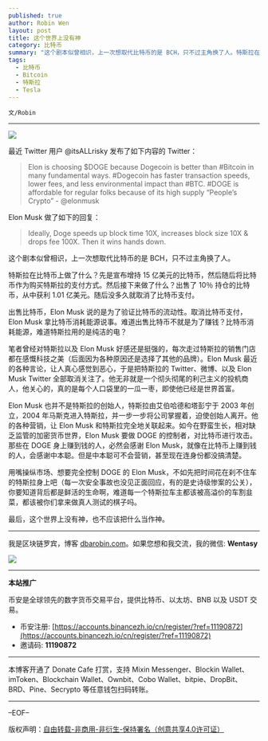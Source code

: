 ```yaml
---
published: true
author: Robin Wen
layout: post
title: 这个世界上没有神
category: 比特币
summary: "这个剧本似曾相识，上一次想取代比特币的是 BCH，只不过主角换了人。特斯拉在比特币上做了什么？先是宣布增持 15 亿美元的比特币，然后随后将比特币作为购买特斯拉的支付方式。然后接下来做了什么？出售了 10％ 持仓的比特币，从中获利 1.01 亿美元。随后没多久就取消了比特币支付。用嘴操纵市场、想要完全控制 DOGE 的 Elon Musk，不如先把时间花在刹不住车的特斯拉身上吧（每一次安全事故也没见正面回应，有的是史诗级惨案的公关），你要知道背后都是鲜活的生命啊，难道每一个特斯拉车主都该被高溢价的车割韭菜，都该被你们拿来做真人测试的棋子吗。最后，没有神，也不应该把什么当作神。"
tags:
  - 比特币
  - Bitcoin
  - 特斯拉
  - Tesla
---
```


`文/Robin`

***

![](https://cdn.dbarobin.com/xlb7y8b.png)

最近 Twitter 用户 @itsALLrisky 发布了如下内容的 Twitter：

> Elon is choosing $DOGE because Dogecoin is better than #Bitcoin in many fundamental ways. #Dogecoin has faster transaction speeds, lower fees, and less environmental impact than #BTC. #DOGE is affordable for regular folks because of its high supply “People’s Crypto” - @elonmusk

Elon Musk 做了如下的回复：

> Ideally, Doge speeds up block time 10X, increases block size 10X & drops fee 100X. Then it wins hands down.

这个剧本似曾相识，上一次想取代比特币的是 BCH，只不过主角换了人。

特斯拉在比特币上做了什么？先是宣布增持 15 亿美元的比特币，然后随后将比特币作为购买特斯拉的支付方式。然后接下来做了什么？出售了 10％ 持仓的比特币，从中获利 1.01 亿美元。随后没多久就取消了比特币支付。

出售比特币，Elon Musk 说的是为了验证比特币的流动性。取消比特币支付，Elon Musk 拿比特币消耗能源说事。难道出售比特币不就是为了赚钱？比特币消耗能源，难道特斯拉用的是纯洁的电？

笔者曾经对特斯拉以及 Elon Musk 好感还是挺强的，每次走过特斯拉的销售门店都在感慨科技之美（后面因为各种原因还是选择了其他的品牌）。Elon Musk 最近的各种言论，让人真心感觉到恶心，于是把特斯拉的 Twitter、微博、以及 Elon Musk Twitter 全部取消关注了。他无非就是一个彻头彻尾的利己主义的投机商人，他关心的，真的是每个人口袋里的一瓜一枣，即使他已经是世界首富。

Elon Musk 也并不是特斯拉的创始人，特斯拉由艾伯哈德和塔彭宁于 2003 年创立，2004 年马斯克进入特斯拉，并一步一步将公司掌握着，迫使创始人离开。他的各种营销，让 Elon Musk 和特斯拉完全地关联起来。如今在野蛮生长，相对缺乏监管的加密货币世界，Elon Musk 要做 DOGE 的控制者，对比特币进行攻击。那些在 DOGE 身上赚到钱的人，必然会感谢 Elon Musk，就像在比特币上赚到钱的人，会感谢中本聪。但是中本聪可不会营销，甚至现在连身份都没搞清楚。

用嘴操纵市场、想要完全控制 DOGE 的 Elon Musk，不如先把时间花在刹不住车的特斯拉身上吧（每一次安全事故也没见正面回应，有的是史诗级惨案的公关），你要知道背后都是鲜活的生命啊，难道每一个特斯拉车主都该被高溢价的车割韭菜，都该被你们拿来做真人测试的棋子吗。

最后，这个世界上没有神，也不应该把什么当作神。

***

我是区块链罗宾，博客 [dbarobin.com](https://dbarobin.com/)。如果您想和我交流，我的微信: **Wentasy**

![](https://cdn.dbarobin.com/v4yywe2.png)

***

**本站推广**

币安是全球领先的数字货币交易平台，提供比特币、以太坊、BNB 以及 USDT 交易。

* 币安注册: [https://accounts.binancezh.io/cn/register/?ref=11190872](https://accounts.binancezh.io/cn/register/?ref=11190872)
* 邀请码: **11190872**

***

本博客开通了 Donate Cafe 打赏，支持 Mixin Messenger、Blockin Wallet、imToken、Blockchain Wallet、Ownbit、Cobo Wallet、bitpie、DropBit、BRD、Pine、Secrypto 等任意钱包扫码转账。

<center>
    <div class="--donate-button"
         data-button-id="f8b9df0d-af9a-460d-8258-d3f435445075"
    ></div>
</center>

***

–EOF–

版权声明：[自由转载-非商用-非衍生-保持署名（创意共享4.0许可证）](http://creativecommons.org/licenses/by-nc-nd/4.0/deed.zh)